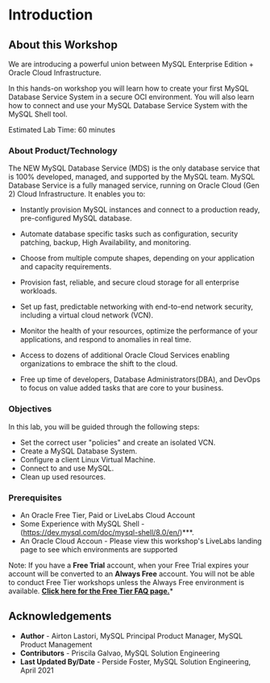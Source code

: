 # Introduction

## About this Workshop

We are introducing a powerful union between MySQL Enterprise Edition + Oracle Cloud Infrastructure.

In this hands-on workshop you will learn how to create your first MySQL Database Service System in a secure OCI environment. You will also learn how to connect and use your MySQL Database Service System with the MySQL Shell tool.

Estimated Lab Time: 60 minutes 

### About Product/Technology
The NEW MySQL Database Service (MDS) is the only database service that is 100% developed, managed, and supported by the MySQL team. 
MySQL Database Service is a fully managed service,
running on Oracle Cloud (Gen 2) Cloud Infrastructure. It enables
you to:

* Instantly provision MySQL instances and connect to a
production ready, pre-configured MySQL database.

* Automate database specific tasks such as configuration,
security patching, backup, High Availability, and monitoring.

* Choose from multiple compute shapes, depending on
your application and capacity requirements.

* Provision fast, reliable, and secure cloud storage for all
enterprise workloads.

* Set up fast, predictable networking with end-to-end
network security, including a virtual cloud network
(VCN).

* Monitor the health of your resources, optimize the
performance of your applications, and respond to
anomalies in real time.

* Access to dozens of additional Oracle Cloud Services
enabling organizations to embrace the shift to the cloud.

* Free up time of developers, Database Administrators(DBA), and DevOps to focus
on value added tasks that are core to your business.


  [](youtube:S7xQOZaUzJM)

### Objectives

In this lab, you will be guided through the following steps:
* Set the correct user "policies" and create an isolated VCN.
* Create a MySQL Database System.
* Configure a client Linux Virtual Machine.
* Connect to and use MySQL.
* Clean up used resources.

### Prerequisites

* An Oracle Free Tier, Paid or LiveLabs Cloud Account
* Some Experience with MySQL Shell - (https://dev.mysql.com/doc/mysql-shell/8.0/en/)***.
* An Oracle Cloud Accoun - Please view this workshop's LiveLabs landing page to see which environments are supported

Note: If you have a **Free Trial** account, when your Free Trial expires your account will be converted to an **Always Free** account. You will not be able to conduct Free Tier workshops unless the Always Free environment is available. **[Click here for the Free Tier FAQ page.](https://www.oracle.com/cloud/free/faq.html)***

## Acknowledgements
* **Author** -  Airton Lastori, MySQL Principal Product Manager, MySQL Product Management 
* **Contributors** -  Priscila Galvao, MySQL Solution Engineering
* **Last Updated By/Date** - Perside Foster, MySQL Solution Engineering, April 2021


